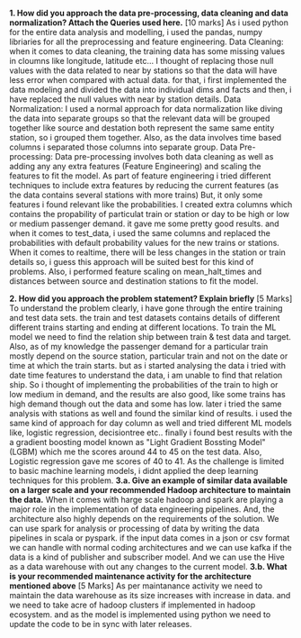 **1. How did you approach the data pre-processing, data cleaning and data normalization? Attach the Queries used here.** [10 marks]
	As i used python for the entire data analysis and modelling, i used the pandas, numpy libriaries for all the preprocessing and feature engineering.
	Data Cleaning:
		when it comes to data cleaning, the training data has some missing values in cloumns like longitude, latitude etc... 
		I thought of replacing those null values with the data related to near by stations so that the data will have less error when compared with actual data.
		for that, i first implemented the data modeling and divided the data into individual dims and facts and then, i have replaced the null values with near by station details.
	Data Normalization:
		I used a normal approach for data normalization like diving the data into separate groups so that the relevant data will be grouped together like source and destation both represent the same same entity station, so i grouped them together.
		Also, as the data involves time based columns i separated those columns into separate group.
	Data Pre-processing:
		Data pre-processing involves both data cleaning as well as adding any any extra features (Feature Engineering) and scaling the features to fit the model.
		As part of feature engineering i tried different techniques to include extra features by reducing the current features (as the data contains several stations with more trains)
		But, it only some features i found relevant like the probabilities. I created extra columns which contains the propability of particulat train or station or day to be high or low or medium passenger demand.
		it gave me some pretty good results. and when it comes to test_data, i used the same columns and replaced the probabilities with default probability values for the new trains or stations.
		When it comes to realtime, there will be less changes in the station or train details so, i guess this approach will be suited best for this kind of problems.
		Also, i performed feature scaling on mean_halt_times and distances between source and destination stations to fit the model.
		

**2. How did you approach the problem statement? Explain briefly** [5 Marks]
	To understand the problem clearly, i have gone through the entire training and test data sets. the train and test datasets contains details of different
	different trains starting and ending at different locations. To train the ML model we need to find the relation ship between train & test data and target.
	Also, as of my knowledge the passenger demand for a particular train mostly depend on the source station, particular train and not on the date or time at which the train starts.
	but as i started analysing the data i tried with date time features to understand the data, i am unable to find that relation ship. So i thought of implementing the probabilities 
	of the train to high or low medium in demand, and the results are also good, like some trains has high demand though out the data and some has low. later i tried the same analysis 
	with stations as well and found the similar kind of results. i used the same kind of approach for day column as well and tried different ML models like, logistic regression, decisiontree etc..
	finally i found best results with the a gradient boosting model known as "Light Gradient Bossting Model"(LGBM) which me the scores around 44 to 45 on the test data. Also, Logistic regression gave me 
	scores of 40 to 41. As the challenge is limited to basic machine learning models, i didnt applied the deep learning techniques for this problem. 
**3.a. Give an example of similar data available on a larger scale and your recommended Hadoop architecture to maintain the data.** 
	When it comes with harge scale hadoop and spark are playing a major role in the implementation of data engineering pipelines. 
	And, the architecture also highly depends on the requirements of the solution. We can use spark for analysis or processing of data by writing the data pipelines in scala or pyspark.
	if the input data comes in a json or csv format we can handle with normal coding architectures and we can use kafka if the data is a kind of publisher and subscriber model. 
	And we can use the Hive as a data warehouse with out any changes to the current model.
**3.b. What is your recommended maintenance activity for the architecture mentioned above** [5 Marks]
	As per maintanance activity we need to maintain the data warehouse as its size increases with increase in data. and we need to take acre of hadoop clusters if implemented in hadoop ecosystem.
	and as the model is implemented using python we need to update the code to be in sync with later releases.


